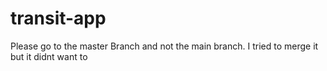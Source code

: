 # transit-app

Please go to the master Branch and not the main branch. I tried to merge it but it didnt want to
